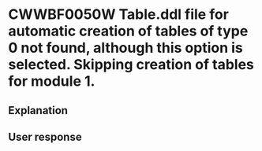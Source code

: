 # CWWBF0050W Table.ddl file for automatic creation of tables of type 0 not found, although this option is selected. Skipping creation of tables for module 1.

## Explanation

## User response